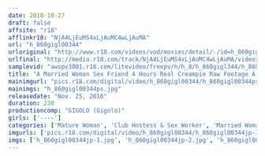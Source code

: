```yaml
---
date: 2018-10-27
draft: false
affsite: "r18"
afflinkr18: "NjA4LjEuMS4xLjAuMC4wLjAuMA"
url: "h_860gigl00344"
urloriginal: "http://www.r18.com/videos/vod/movies/detail/-/id=h_860gigl00344"
urlfinal: "http://media.r18.com/track/NjA4LjEuMS4xLjAuMC4wLjAuMA/videos/vod/movies/detail/-/id=h_860gigl00344"
samplevid: "awspv3001.r18.com/litevideo/freepv/h/h_8/h_860gigl344/h_860gigl344_dmb_w.mp4"
title: "A Married Woman Sex Friend 4 Hours Real Creampie Raw Footage A Secret Married Woman List"
mainimgurl: "pics.r18.com/digital/video/h_860gigl00344/h_860gigl00344ps.jpg"
mainimgs: "h_860gigl00344ps.jpg"
releasedate: "Nov. 25, 2016"
duration: 238
productioncomp: "GIGOLO (Gigolo)"
girls: ['----']
categories: ['Mature Woman', 'Club Hostess & Sex Worker', 'Married Woman', 'Adultery', 'Relatives', 'Documentary', 'Creampie', 'Over 4 Hours']
imgurls: ['pics.r18.com/digital/video/h_860gigl00344/h_860gigl00344jp-1.jpg', 'pics.r18.com/digital/video/h_860gigl00344/h_860gigl00344jp-2.jpg', 'pics.r18.com/digital/video/h_860gigl00344/h_860gigl00344jp-3.jpg', 'pics.r18.com/digital/video/h_860gigl00344/h_860gigl00344jp-4.jpg', 'pics.r18.com/digital/video/h_860gigl00344/h_860gigl00344jp-5.jpg', 'pics.r18.com/digital/video/h_860gigl00344/h_860gigl00344jp-6.jpg', 'pics.r18.com/digital/video/h_860gigl00344/h_860gigl00344jp-7.jpg', 'pics.r18.com/digital/video/h_860gigl00344/h_860gigl00344jp-8.jpg', 'pics.r18.com/digital/video/h_860gigl00344/h_860gigl00344jp-9.jpg', 'pics.r18.com/digital/video/h_860gigl00344/h_860gigl00344jp-10.jpg', 'pics.r18.com/digital/video/h_860gigl00344/h_860gigl00344jp-11.jpg', 'pics.r18.com/digital/video/h_860gigl00344/h_860gigl00344jp-12.jpg', 'pics.r18.com/digital/video/h_860gigl00344/h_860gigl00344jp-13.jpg', 'pics.r18.com/digital/video/h_860gigl00344/h_860gigl00344jp-14.jpg', 'pics.r18.com/digital/video/h_860gigl00344/h_860gigl00344jp-15.jpg', 'pics.r18.com/digital/video/h_860gigl00344/h_860gigl00344jp-16.jpg', 'pics.r18.com/digital/video/h_860gigl00344/h_860gigl00344jp-17.jpg', 'pics.r18.com/digital/video/h_860gigl00344/h_860gigl00344jp-18.jpg', 'pics.r18.com/digital/video/h_860gigl00344/h_860gigl00344jp-19.jpg', 'pics.r18.com/digital/video/h_860gigl00344/h_860gigl00344jp-20.jpg']
imgs: ['h_860gigl00344jp-1.jpg', 'h_860gigl00344jp-2.jpg', 'h_860gigl00344jp-3.jpg', 'h_860gigl00344jp-4.jpg', 'h_860gigl00344jp-5.jpg', 'h_860gigl00344jp-6.jpg', 'h_860gigl00344jp-7.jpg', 'h_860gigl00344jp-8.jpg', 'h_860gigl00344jp-9.jpg', 'h_860gigl00344jp-10.jpg', 'h_860gigl00344jp-11.jpg', 'h_860gigl00344jp-12.jpg', 'h_860gigl00344jp-13.jpg', 'h_860gigl00344jp-14.jpg', 'h_860gigl00344jp-15.jpg', 'h_860gigl00344jp-16.jpg', 'h_860gigl00344jp-17.jpg', 'h_860gigl00344jp-18.jpg', 'h_860gigl00344jp-19.jpg', 'h_860gigl00344jp-20.jpg']
---
```

